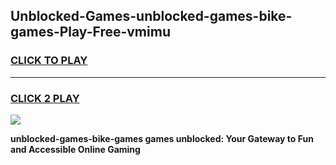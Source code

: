 
## Unblocked-Games-unblocked-games-bike-games-Play-Free-vmimu
<h3>
<a href="https://premium76.site?title=unblocked-games-bike-games&ref=20A">CLICK TO PLAY</a></h3>
<hr>

<h3>
<a href="https://premium76.site?title=unblocked-games-bike-games&ref=20A">CLICK 2 PLAY</a>
  
</h3>

<a href="https://premium76.site?title=unblocked-games-bike-games&ref=20A"><img src="https://clearcache.store/games.png"></a>


**unblocked-games-bike-games games unblocked: Your Gateway to Fun and Accessible Online Gaming**
